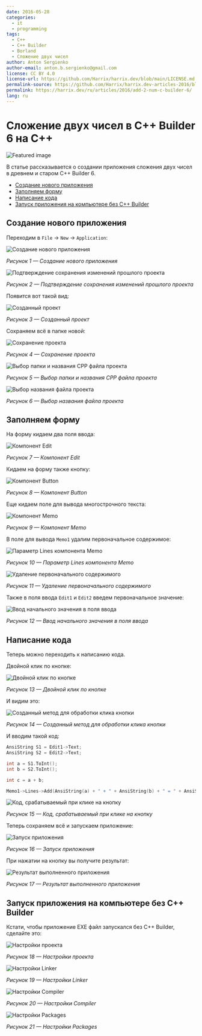 ```yaml
---
date: 2016-05-28
categories:
  - it
  - programming
tags:
  - C++
  - C++ Builder
  - Borland
  - Сложение двух чисел
author: Anton Sergienko
author-email: anton.b.sergienko@gmail.com
license: CC BY 4.0
license-url: https://github.com/Harrix/harrix.dev/blob/main/LICENSE.md
permalink-source: https://github.com/Harrix/harrix.dev-articles-2016/blob/main/add-2-num-c-builder-6/add-2-num-c-builder-6.md
permalink: https://harrix.dev/ru/articles/2016/add-2-num-c-builder-6/
lang: ru
---
```


# Сложение двух чисел в C++ Builder 6 на C++

![Featured image](featured-image.svg)

В статье рассказывается о создании приложения сложения двух чисел в древнем и старом C++ Builder 6.

- [Создание нового приложения](#создание-нового-приложения)
- [Заполняем форму](#заполняем-форму)
- [Написание кода](#написание-кода)
- [Запуск приложения на компьютере без C++ Builder](#запуск-приложения-на-компьютере-без-c-builder)

## Создание нового приложения

Переходим в `File` → `New` → `Application`:

![Создание нового приложения](img/new-project_01.png)

_Рисунок 1 — Создание нового приложения_

![Подтверждение сохранения изменений прошлого проекта](img/new-project_02.png)

_Рисунок 2 — Подтверждение сохранения изменений прошлого проекта_

Появится вот такой вид:

![Созданный проект](img/new-project_03.png)

_Рисунок 3 — Созданный проект_

Сохраняем всё в папке новой:

![Сохранение проекта](img/new-project_04.png)

_Рисунок 4 — Сохранение проекта_

![Выбор папки и названия CPP файла проекта](img/new-project_05.png)

_Рисунок 5 — Выбор папки и названия CPP файла проекта_

![Выбор названия файла проекта](img/new-project_06.png)

_Рисунок 6 — Выбор названия файла проекта_

## Заполняем форму

На форму кидаем два поля ввода:

![Компонент Edit](img/controls_01.png)

_Рисунок 7 — Компонент Edit_

Кидаем на форму также кнопку:

![Компонент Button](img/controls_02.png)

_Рисунок 8 — Компонент Button_

Еще кидаем поле для вывода многострочного текста:

![Компонент Memo](img/controls_03.png)

_Рисунок 9 — Компонент Memo_

В поле для вывода `Memo1` удалим первоначальное содержимое:

![Параметр Lines компонента Memo](img/controls_04.png)

_Рисунок 10 — Параметр Lines компонента Memo_

![Удаление первоначального содержимого](img/controls_05.png)

_Рисунок 11 — Удаление первоначального содержимого_

Также в поля ввода `Edit1` и `Edit2` введем первоначальное значение:

![Ввод начального значения в поля ввода](img/controls_06.png)

_Рисунок 12 — Ввод начального значения в поля ввода_

## Написание кода

Теперь можно переходить к написанию кода.

Двойной клик по кнопке:

![Двойной клик по кнопке](img/click_01.png)

_Рисунок 13 — Двойной клик по кнопке_

И видим это:

![Созданный метод для обработки клика кнопки](img/click_02.png)

_Рисунок 14 — Созданный метод для обработки клика кнопки_

И вводим такой код:

```cpp
AnsiString S1 = Edit1->Text;
AnsiString S2 = Edit2->Text;

int a = S1.ToInt();
int b = S2.ToInt();

int c = a + b;

Memo1->Lines->Add(AnsiString(a) + " + " + AnsiString(b) + " = " + AnsiString(c));
```

![Код, срабатываемый при клике на кнопку](img/click_03.png)

_Рисунок 15 — Код, срабатываемый при клике на кнопку_

Теперь сохраняем всё и запускаем приложение:

![Запуск приложения](img/run.png)

_Рисунок 16 — Запуск приложения_

При нажатии на кнопку вы получите результат:

![Результат выполненного приложения](img/result.png)

_Рисунок 17 — Результат выполненного приложения_

## Запуск приложения на компьютере без C++ Builder

Кстати, чтобы приложение EXE файл запускался без C++ Builder, сделайте это:

![Настройки проекта](img/without-c-builder_01.png)

_Рисунок 18 — Настройки проекта_

![Настройки Linker](img/without-c-builder_02.png)

_Рисунок 19 — Настройки Linker_

![Настройки Compiler](img/without-c-builder_03.png)

_Рисунок 20 — Настройки Compiler_

![Настройки Packages](img/without-c-builder_04.png)

_Рисунок 21 — Настройки Packages_
